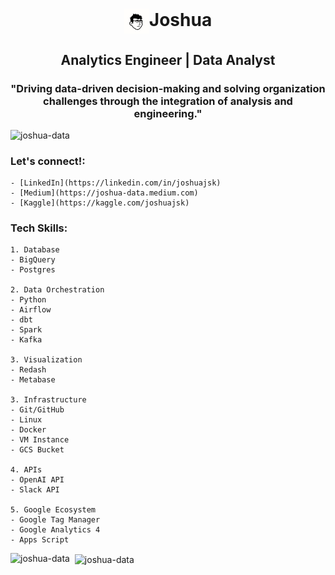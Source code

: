 <h1 align="center">
    <img align="center" src="/images/joshua.png" alt="joshuajsk" height="40" width="40" />Joshua
</h1>
<h2 align="center">
    Analytics Engineer | Data Analyst
</h2>
<h3 align="center">
    "Driving data-driven decision-making and solving organization challenges through the integration of analysis and engineering."
</h3>

<p align="left">
    <img 
        src="https://komarev.com/ghpvc/?username=joshua-data&label=Profile%20views&color=0e75b6&style=flat"
        alt="joshua-data" 
    />
</p>

<h3 align="left">
    Let's connect!:
</h3>

<p align="left">

    - [LinkedIn](https://linkedin.com/in/joshuajsk)
    - [Medium](https://joshua-data.medium.com)
    - [Kaggle](https://kaggle.com/joshuajsk)

</p>

<h3 align="left">
    Tech Skills:
</h3>

<p align="left">

    1. Database
    - BigQuery
    - Postgres

    2. Data Orchestration
    - Python
    - Airflow
    - dbt
    - Spark
    - Kafka

    3. Visualization
    - Redash
    - Metabase

    3. Infrastructure
    - Git/GitHub
    - Linux
    - Docker
    - VM Instance
    - GCS Bucket

    4. APIs
    - OpenAI API
    - Slack API

    5. Google Ecosystem
    - Google Tag Manager
    - Google Analytics 4
    - Apps Script

</p>

<p>
    <img align="left" 
        src="https://github-readme-stats.vercel.app/api/top-langs?username=joshua-data&show_icons=true&locale=en&layout=compact" 
        alt="joshua-data" 
    />
</p>

<p>&nbsp;
    <img align="center" 
        src="https://github-readme-stats.vercel.app/api?username=joshua-data&show_icons=true&locale=en" 
        alt="joshua-data" 
    />
</p>